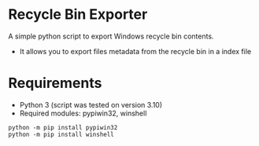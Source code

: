 # Recycle Bin Exporter
A simple python script to export Windows recycle bin contents.

- It allows you to export files metadata from the recycle bin in a index file

# Requirements
- Python 3 (script was tested on version 3.10)
- Required modules: pypiwin32, winshell

```
python -m pip install pypiwin32
python -m pip install winshell
```
